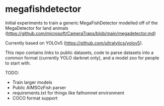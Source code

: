 # megafishdetector

Initial experiments to train a generic MegaFishDetector modelled off of the MegaDetector for land animals (https://github.com/microsoft/CameraTraps/blob/main/megadetector.md)

Currently based on YOLOv5 (https://github.com/ultralytics/yolov5).

This repo contains links to public datasets, code to parse datasets into a common format (currently YOLO darknet only), and a model zoo for people to start with.

TODO:
- Train larger models
- Public AIMSOzFish parser
- requirements.txt for things like fathomnet environment
- COCO format support

